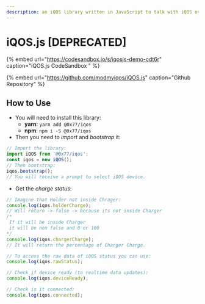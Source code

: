 ```yaml
---
description: an iQOS library written in JavaScript to talk with iQOS over BLE.
---
```


# iQOS.js \[DEPRECATED\]

{% embed url="https://codesandbox.io/s/iqosjs-demo-cdt6r" caption="iQOS.js CodeSandbox " %}

{% embed url="https://github.com/modmyiqos/iQOS.js" caption="Github Repository" %}

## How to Use

* You will need to install this library:
  * **yarn**: `yarn add @0x77/iqos`
  * **npm**: `npm i -S @0x77/iqos`
* Then you need to _import_ and _bootstrap_ it:

```javascript
// Import the library:
import iQOS from '@0x77/iqos';
const iqos = new iQOS();
// Then bootstrap:
iqos.bootstrap();
// You will receive a prompt to select iQOS device.
```

* Get the _charge status_:

```javascript
// Imagine that Holder not inside Chrager:
console.log(iqos.holderCharge);
// Will return -> false -> because its not inside Charger
/*
 If it will be inside Charger 
 it will be non false and 0 or 100
*/
console.log(iqos.chargerCharge);
// It will return the percentage of Charger Charge.

// To access the raw data of iQOS status you can use:
console.log(iqos.rawStatus);

// Check if device ready (to realtime data updates):
console.log(iqos.deviceReady);

// Check is it connected:
console.log(iqos.connected);
```

